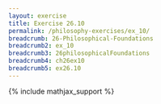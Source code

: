 ```yaml
---
layout: exercise
title: Exercise 26.10
permalink: /philosophy-exercises/ex_10/
breadcrumb: 26-Philosophical-Foundations
breadcrumb2: ex_10
breadcrumb3: 26philosophicalFoundations
breadcrumb4: ch26ex10
breadcrumb5: ex26.10
---
```


{% include mathjax_support %}


